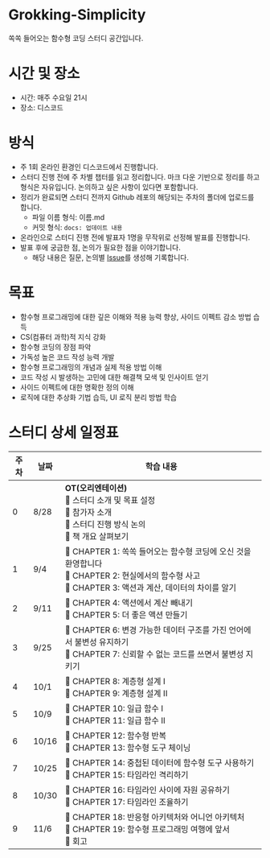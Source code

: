 # Grokking-Simplicity
쏙쏙 들어오는 함수형 코딩 스터디 공간입니다.

# 시간 및 장소
- 시간: 매주 수요일 21시
- 장소: 디스코드 

# 방식
- 주 1회 온라인 환경인 디스코드에서 진행합니다.
- 스터디 진행 전에 주 차별 챕터를 읽고 정리합니다. 마크 다운 기반으로 정리를 하고 형식은 자유입니다. 논의하고 싶은 사항이 있다면 포함합니다.
- 정리가 완료되면 스터디 전까지 Github 레포의 해당되는 주차의 폴더에 업로드를 합니다.
  - 파일 이름 형식: 이름.md
  - 커밋 형식: `docs: 업데이트 내용`
- 온라인으로 스터디 진행 전에 발표자 1명을 무작위로 선정해 발표를 진행합니다.
- 발표 후에 궁금한 점, 논의가 필요한 점을 이야기합니다.
  - 해당 내용은 질문, 논의별 [Issue](https://github.com/FEBookStudy/Grokking-Simplicity/issues)를 생성해 기록합니다.

# 목표
- 함수형 프로그래밍에 대한 깊은 이해와 적용 능력 향상, 사이드 이펙트 감소 방법 습득
- CS(컴퓨터 과학)적 지식 강화
- 함수형 코딩의 장점 파악
- 가독성 높은 코드 작성 능력 개발
- 함수형 프로그래밍의 개념과 실제 적용 방법 이해
- 코드 작성 시 발생하는 고민에 대한 해결책 모색 및 인사이트 얻기
- 사이드 이펙트에 대한 명확한 정의 이해
- 로직에 대한 추상화 기법 습득, UI 로직 분리 방법 학습


# 스터디 상세 일정표

| 주차 | 날짜 | 학습 내용 |
|------|------|-----------|
| 0 | 8/28 | **OT(오리엔테이션)**<br>🔷 스터디 소개 및 목표 설정<br>🔷 참가자 소개<br>🔷 스터디 진행 방식 논의<br>🔷 책 개요 살펴보기 |
| 1 | 9/4 | 🔷 CHAPTER 1: 쏙쏙 들어오는 함수형 코딩에 오신 것을 환영합니다<br>🔷 CHAPTER 2: 현실에서의 함수형 사고<br>🔷 CHAPTER 3: 액션과 계산, 데이터의 차이를 알기 |
| 2 | 9/11 | 🔷 CHAPTER 4: 액션에서 계산 빼내기<br>🔷 CHAPTER 5: 더 좋은 액션 만들기 |
| 3 | 9/25 | 🔷 CHAPTER 6: 변경 가능한 데이터 구조를 가진 언어에서 불변성 유지하기<br>🔷 CHAPTER 7: 신뢰할 수 없는 코드를 쓰면서 불변성 지키기 |
| 4 | 10/1 | 🔷 CHAPTER 8: 계층형 설계 I<br>🔷 CHAPTER 9: 계층형 설계 II |
| 5 | 10/9 | 🔷 CHAPTER 10: 일급 함수 I<br>🔷 CHAPTER 11: 일급 함수 II |
| 6 | 10/16 | 🔷 CHAPTER 12: 함수형 반복<br>🔷 CHAPTER 13: 함수형 도구 체이닝 |
| 7 | 10/25 | 🔷 CHAPTER 14: 중첩된 데이터에 함수형 도구 사용하기<br>🔷 CHAPTER 15: 타임라인 격리하기 |
| 8 | 10/30 | 🔷 CHAPTER 16: 타임라인 사이에 자원 공유하기<br>🔷 CHAPTER 17: 타임라인 조율하기 |
| 9 | 11/6 | 🔷 CHAPTER 18: 반응형 아키텍처와 어니언 아키텍처<br>🔷 CHAPTER 19: 함수형 프로그래밍 여행에 앞서<br>🔷 회고 |
